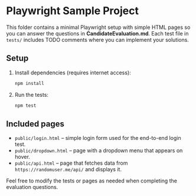 # Playwright Sample Project

This folder contains a minimal Playwright setup with simple HTML pages so you can answer the questions in **CandidateEvaluation.md**. Each test file in `tests/` includes TODO comments where you can implement your solutions.

## Setup

1. Install dependencies (requires internet access):
   ```bash
   npm install
   ```
2. Run the tests:
   ```bash
   npm test
   ```

## Included pages

- `public/login.html` – simple login form used for the end-to-end login test.
- `public/dropdown.html` – page with a dropdown menu that appears on hover.
- `public/api.html` – page that fetches data from `https://randomuser.me/api/` and displays it.

Feel free to modify the tests or pages as needed when completing the evaluation questions.
